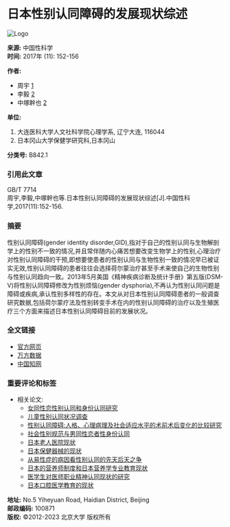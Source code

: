 # 日本性别认同障碍的发展现状综述

![Logo](/web/images/logo.png)

**来源:** 中国性科学  
**时间:** 2017年 (11): 152-156

**作者:**  
- 周宇 [1](#authorNo_1)  
- 李毅 [2](#authorNo_2)  
- 中塚幹也 [2](#authorNo_2)  

**单位:**  
1. 大连医科大学人文社科学院心理学系, 辽宁大连, 116044  
2. 日本冈山大学保健学研究科,日本冈山  

**分类号:** B842.1

### **引用此文章**

GB/T 7714  
周宇,李毅,中塚幹也等.日本性别认同障碍的发展现状综述[J].中国性科学,2017(11):152-156.

### **摘要**

性别认同障碍(gender identity disorder,GID),指对于自己的性别认同与生物解剖学上的性别不一致的情况,并且常伴随内心痛苦想要改变生物学上的性别,心理治疗对性别认同障碍的干预,即想要使患者的性别认同与生物性别一致的情况早已被证实无效,性别认同障碍的患者往往会选择荷尔蒙治疗甚至手术来使自己的生物性别与性别认同趋向一致。2013年5月美国《精神疾病诊断及统计手册》第五版(DSM-Ⅴ)将性别认同障碍修改为性别烦恼(gender dysphoria),不再认为性别认同问题是障碍或疾病,承认性别多样性的存在。本文从对日本性别认同障碍患者的一般调查研究数据,包括荷尔蒙疗法及性别转变手术在内的性别认同障碍的治疗以及生殖医疗三个方面来描述日本性别认同障碍目前的发展状况。

### **全文链接**

- [官方网页](http://www.zgxkxzzs.com)  
- [万方数据](http://www.wanfangdata.com.cn/details/detail.do?_type=perio&id=zgxkx201711049)  
- [中国知网](http://www.cnki.net/KCMS/detail/detail.aspx?filename=XKXZ201711051&DBName=cjfqtotal&dbcode=cjfq)  

### **重要评论和标签**

- 相关论文:
    - [女同性恋性别认同和身份认同研究](https://Article/info?aid=310340758)
    - [儿童性别认同状况调查](https://Article/info?aid=310350584)
    - [性别认同障碍:人格、心理病理及社会适应水平的术前术后变化的比较研究](https://Article/info?aid=310346158)
    - [社会性别规范与男同性恋者性身份认同](https://Article/info?aid=310331781)
    - [日本老人医院现状](https://Article/info?aid=283824157)
    - [日本保健器械的现状](https://Article/info?aid=283826839)
    - [从易性症的病因看性别认同的先天后天之争](https://Article/info?aid=310345538)
    - [日本的营养师制度和日本营养学专业教育现状](https://Article/info?aid=331305569)
    - [医学生对医师职业精神认同现状的研究](https://Article/info?aid=331305133)
    - [日本口腔医学教育的现状](https://Article/info?aid=290564536)

**地址:** No.5 Yiheyuan Road, Haidian District, Beijing  
**邮政编码:** 100871  
**版权:** ©2012-2023 北京大学 版权所有
<!-- tcd_original_link http://ccj.pku.edu.cn/article/info?id=215339127 -->
